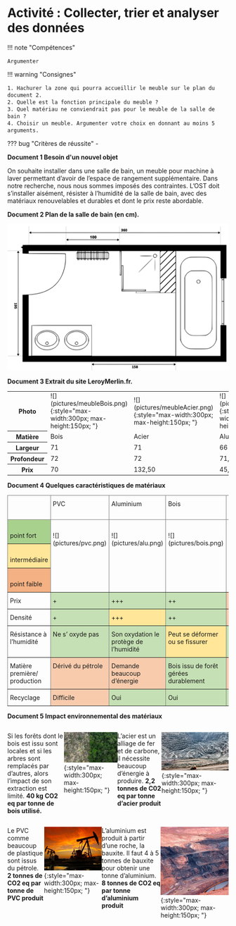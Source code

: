 # Activité : Collecter, trier et analyser des données

!!! note "Compétences"

    Argumenter 

!!! warning "Consignes"

    1. Hachurer la zone qui pourra accueillir le meuble sur le plan du document 2.
    2. Quelle est la fonction principale du meuble ? 
    3. Quel matériau ne conviendrait pas pour le meuble de la salle de bain ?
    4. Choisir un meuble. Argumenter votre choix en donnant au moins 5 arguments.

    
??? bug "Critères de réussite"
    - 



<div markdown style="break-inside: avoid;">

**Document 1 Besoin d'un nouvel objet**

On souhaite installer dans une salle de bain, un meuble pour machine à laver permettant d’avoir de l’espace de rangement supplémentaire. Dans notre recherche, nous nous sommes imposés des contraintes. L’OST doit s’installer aisément, résister à l’humidité de la salle de bain, avec des matériaux renouvelables et durables et dont le prix reste abordable.

</div>
<div markdown style="break-inside: avoid;">


**Document 2 Plan de la salle de bain (en cm).**

![](pictures/planSDB.png)


</div>
<div markdown style="break-inside: avoid;">


**Document 3 Extrait du site LeroyMerlin.fr.**

<table markdown >
<tbody markdown >
<tr markdown >
<th>Photo</th>
<td markdown >![](pictures/meubleBois.png){:style="max-width:300px; max-height:150px; "}</td>
<td markdown >![](pictures/meubleAcier.png){:style="max-width:300px; max-height:150px; "}</td>
<td markdown >![](pictures/meubleAlu.png){:style="max-width:300px; max-height:150px; "}</td>
<td markdown >![](pictures/meublePVC1.png){:style="max-width:300px; max-height:150px; "}</td>
<td markdown >![](pictures/meublePVC2.png){:style="max-width:300px; max-height:150px; "}</td>
</tr>

<tr>
<th>Matière</th>
<td>Bois</td>
<td>Acier</td>
<td>Aluminium</td>
<td>PVC</td>
<td>PVC</td>
</tr>

<tr>
<th>Largeur</th>
<td>71</td>
<td>71</td>
<td>66</td>
<td>162</td>
<td>71</td>
</tr>

<tr>
<th>Profondeur</th>

<td>72</td>
<td>72</td>
<td>71,5</td>
<td>72</td>
<td>71</td>
</tr>


<tr>
<th>Prix</th>
<td>70</td>
<td>132,50</td>
<td>45,99</td>
<td>180</td>
<td>99</td>
</tr>
</tbody>
</table>

</div>
<div markdown style="break-inside: avoid;">



**Document 4 Quelques caractéristiques de matériaux**


<table  markdown  style="border-collapse:collapse;border-spacing:0;table-layout: fixed; width: 100%" class="tg"><colgroup><col style="width: 20%"><col style="width: 20%"><col style="width: 20%"><col style="width: 20%"><col style="width: 20%"></colgroup>
<thead>
<tr><th style="border-color:inherit;border-style:solid;border-width:1px;overflow:hidden;padding:10px 5px;text-align:left;vertical-align:top;word-break:normal"><span style="font-style:normal"> </span><br><span style="font-style:normal">&nbsp;&nbsp;				</span> 			</th><th style="border-color:inherit;border-style:solid;border-width:1px;font-weight:normal;overflow:hidden;padding:10px 5px;text-align:left;vertical-align:top;word-break:normal"> PVC 			</th><th style="border-color:inherit;border-style:solid;border-width:1px;font-weight:normal;overflow:hidden;padding:10px 5px;text-align:left;vertical-align:top;word-break:normal"> Aluminium 			</th>
<th style="border-color:inherit;border-style:solid;border-width:1px;font-weight:normal;overflow:hidden;padding:10px 5px;text-align:left;vertical-align:top;word-break:normal"> Bois 			</th><th style="border-color:inherit;border-style:solid;border-width:1px;font-weight:normal;overflow:hidden;padding:10px 5px;text-align:left;vertical-align:top;word-break:normal"> Acier 			</th></tr>
</thead>
<tbody  markdown >
<tr  markdown ><td style="background-color:#A9D18E;border-color:inherit;border-style:solid;border-width:1px;overflow:hidden;padding:10px 5px;text-align:left;vertical-align:top;word-break:normal"><span style="font-style:normal"> 			</span><br><span style="font-style:normal">  			</span><span style="background-color:#A9D18E"> 		</span><span style="font-style:normal">point fort</span></td>
<td markdown style="border-color:inherit;border-style:solid;border-width:1px;overflow:hidden;padding:10px 5px;text-align:left;vertical-align:top;word-break:normal" rowspan="3"><br>![](pictures/pvc.png)</td>
<td  markdown  style="border-color:inherit;border-style:solid;border-width:1px;overflow:hidden;padding:10px 5px;text-align:left;vertical-align:top;word-break:normal" rowspan="3"><br>![](pictures/alu.png)</td>
<td markdown  style="border-color:inherit;border-style:solid;border-width:1px;overflow:hidden;padding:10px 5px;text-align:left;vertical-align:top;word-break:normal" rowspan="3"><br>![](pictures/bois.png)</td>
<td markdown  style="border-color:inherit;border-style:solid;border-width:1px;overflow:hidden;padding:10px 5px;text-align:left;vertical-align:top;word-break:normal" rowspan="3"><br>![](pictures/acier.png)</td>
</tr>
<tr><td style="background-color:#FFE699;border-color:inherit;border-style:solid;border-width:1px;overflow:hidden;padding:10px 5px;text-align:left;vertical-align:top;word-break:normal"><span style="font-style:normal"> 			</span><br><span style="font-style:normal">  			</span><span style="background-color:#FFE699"> 		</span><span style="font-style:normal">intermédiaire</span></td></tr><tr><td style="background-color:#F4B183;border-color:inherit;border-style:solid;border-width:1px;overflow:hidden;padding:10px 5px;text-align:left;vertical-align:top;word-break:normal"><span style="font-style:normal"> 			</span><br><span style="font-style:normal">  			</span><span style="background-color:#F4B183"> 		</span><span style="font-style:normal">point 			faible</span></td></tr>
<tr><td style="border-color:inherit;border-style:solid;border-width:1px;overflow:hidden;padding:10px 5px;text-align:left;vertical-align:top;word-break:normal"> Prix 			</td><td style="background-color:#C5E0B4;border-color:inherit;border-style:solid;border-width:1px;overflow:hidden;padding:10px 5px;text-align:left;vertical-align:top;word-break:normal"> <span style="font-style:normal">+</span><span style="background-color:#C5E0B4"> 			</span></td><td style="background-color:#C5E0B4;border-color:inherit;border-style:solid;border-width:1px;overflow:hidden;padding:10px 5px;text-align:left;vertical-align:top;word-break:normal"> <span style="font-style:normal">+++</span><span style="background-color:#C5E0B4"> 			</span></td>
<td style="background-color:#C5E0B4;border-color:inherit;border-style:solid;border-width:1px;overflow:hidden;padding:10px 5px;text-align:left;vertical-align:top;word-break:normal"> <span style="font-style:normal">++</span><span style="background-color:#C5E0B4"> 			</span></td><td style="background-color:#F8CBAD;border-color:inherit;border-style:solid;border-width:1px;overflow:hidden;padding:10px 5px;text-align:left;vertical-align:top;word-break:normal"> <span style="font-style:normal">++++</span><span style="background-color:#F8CBAD"> 			</span></td></tr>
<tr><td style="border-color:inherit;border-style:solid;border-width:1px;overflow:hidden;padding:10px 5px;text-align:left;vertical-align:top;word-break:normal"> Densité 			</td><td style="background-color:#C5E0B4;border-color:inherit;border-style:solid;border-width:1px;overflow:hidden;padding:10px 5px;text-align:left;vertical-align:top;word-break:normal"> <span style="font-style:normal">+</span><span style="background-color:#C5E0B4"> 			</span></td><td style="background-color:#FFE699;border-color:inherit;border-style:solid;border-width:1px;overflow:hidden;padding:10px 5px;text-align:left;vertical-align:top;word-break:normal"> <span style="font-style:normal">+++</span><span style="background-color:#FFE699"> 			</span></td>
<td style="background-color:#C5E0B4;border-color:inherit;border-style:solid;border-width:1px;overflow:hidden;padding:10px 5px;text-align:left;vertical-align:top;word-break:normal"> <span style="font-style:normal">++</span><span style="background-color:#C5E0B4"> 			</span></td><td style="background-color:#F8CBAD;border-color:inherit;border-style:solid;border-width:1px;overflow:hidden;padding:10px 5px;text-align:left;vertical-align:top;word-break:normal"> <span style="font-style:normal">++++++++</span><span style="background-color:#F8CBAD"> 			</span></td></tr>
<tr><td style="border-color:inherit;border-style:solid;border-width:1px;overflow:hidden;padding:10px 5px;text-align:left;vertical-align:top;word-break:normal"> Résistance à l’humidité 			</td><td style="background-color:#C5E0B4;border-color:inherit;border-style:solid;border-width:1px;overflow:hidden;padding:10px 5px;text-align:left;vertical-align:top;word-break:normal"> <span style="font-style:normal">Ne s’ oxyde pas</span><span style="background-color:#C5E0B4"> 			</span></td><td style="background-color:#C5E0B4;border-color:inherit;border-style:solid;border-width:1px;overflow:hidden;padding:10px 5px;text-align:left;vertical-align:top;word-break:normal"> <span style="font-style:normal">Son oxydation le protège de l’humidité</span><span style="background-color:#C5E0B4"> 			</span></td>
<td style="background-color:#FFE699;border-color:inherit;border-style:solid;border-width:1px;overflow:hidden;padding:10px 5px;text-align:left;vertical-align:top;word-break:normal"> <span style="font-style:normal">Peut se déformer ou se fissurer</span><span style="background-color:#FFE699"> 			</span></td><td style="background-color:#C5E0B4;border-color:inherit;border-style:solid;border-width:1px;overflow:hidden;padding:10px 5px;text-align:left;vertical-align:top;word-break:normal"> <span style="font-style:normal">Inoxydable</span><span style="background-color:#C5E0B4"> 			</span></td></tr>
<tr><td style="border-color:inherit;border-style:solid;border-width:1px;overflow:hidden;padding:10px 5px;text-align:left;vertical-align:top;word-break:normal"> Matière première/ production 			</td><td style="background-color:#F8CBAD;border-color:inherit;border-style:solid;border-width:1px;overflow:hidden;padding:10px 5px;text-align:left;vertical-align:top;word-break:normal"> <span style="font-style:normal">Dérivé du pétrole</span><span style="background-color:#F8CBAD"> 			</span></td><td style="background-color:#F8CBAD;border-color:inherit;border-style:solid;border-width:1px;overflow:hidden;padding:10px 5px;text-align:left;vertical-align:top;word-break:normal"> <span style="font-style:normal">Demande beaucoup d’énergie</span><span style="background-color:#F8CBAD"> 			</span></td>
<td style="background-color:#C5E0B4;border-color:inherit;border-style:solid;border-width:1px;overflow:hidden;padding:10px 5px;text-align:left;vertical-align:top;word-break:normal"> <span style="font-style:normal">Bois issu de forêt gérées durablement</span><span style="background-color:#C5E0B4"> 			</span></td><td style="background-color:#F8CBAD;border-color:inherit;border-style:solid;border-width:1px;overflow:hidden;padding:10px 5px;text-align:left;vertical-align:top;word-break:normal"> <span style="font-style:normal">Demande beaucoup d’énergie à produire</span><span style="background-color:#F8CBAD"> 			</span></td></tr>
<tr><td style="border-color:inherit;border-style:solid;border-width:1px;overflow:hidden;padding:10px 5px;text-align:left;vertical-align:top;word-break:normal"> Recyclage 			</td><td style="background-color:#F8CBAD;border-color:inherit;border-style:solid;border-width:1px;overflow:hidden;padding:10px 5px;text-align:left;vertical-align:top;word-break:normal"> <span style="font-style:normal">Difficile</span><span style="background-color:#F8CBAD"> 			</span></td><td style="background-color:#C5E0B4;border-color:inherit;border-style:solid;border-width:1px;overflow:hidden;padding:10px 5px;text-align:left;vertical-align:top;word-break:normal"> <span style="font-style:normal">Oui</span><span style="background-color:#C5E0B4"> 			</span></td>
<td style="background-color:#C5E0B4;border-color:inherit;border-style:solid;border-width:1px;overflow:hidden;padding:10px 5px;text-align:left;vertical-align:top;word-break:normal"> <span style="font-style:normal">Oui</span><span style="background-color:#C5E0B4"> 			</span></td><td style="background-color:#C5E0B4;border-color:inherit;border-style:solid;border-width:1px;overflow:hidden;padding:10px 5px;text-align:left;vertical-align:top;word-break:normal"> <span style="font-style:normal">Recyclable à l’infini</span><span style="background-color:#C5E0B4"> 			</span></td></tr>
</tbody></table>

</div>
<div markdown style="break-inside: avoid;">


**Document 5 Impact environnemental des matériaux**



<div markdown style="display:flex; flex: 1 1 0; flex-direction:row">

Si les forêts dont le bois est issu sont locales et si les arbres sont remplacés par d’autres, alors l’impact de son extraction est limité. 
**40 kg CO2 eq par tonne de bois utilisé.**

![](pictures/foret.png){:style="max-width:300px; max-height:150px; "}

L’acier est un alliage de fer et de carbone, il nécessite beaucoup d’énergie à produire. 
**2,2 tonnes de C02 eq par tonne d’acier produit**

![](pictures/mineAcier.png){:style="max-width:300px; max-height:150px; "}

</div>

<div markdown style="display:flex; flex: 1 1 0; flex-direction:row">

Le PVC comme beaucoup de plastique sont issus du pétrole. 
**2 tonnes de CO2 eq par tonne de PVC produit**

![](pictures/puitPetrole.png){:style="max-width:300px; max-height:150px; "}

L’aluminium est produit à partir d’une roche, la bauxite. Il faut 4 à 5 tonnes de bauxite pour obtenir une tonne d’aluminium. 
**8 tonnes de CO2 eq par tonne d’aluminium produit**

![](pictures/mineAlu.png){:style="max-width:300px; max-height:150px; "}
</div>

</div>


